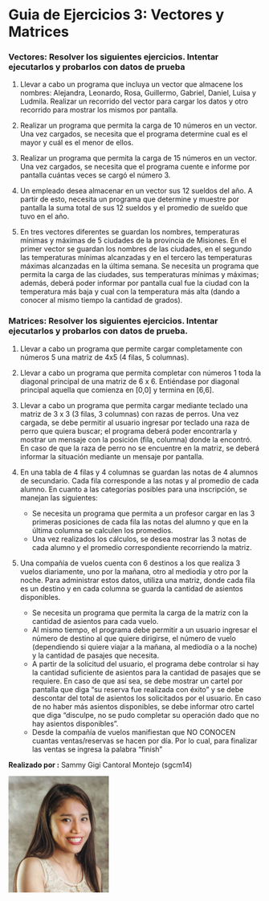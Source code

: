 # Guia de Ejercicios 3: Vectores y Matrices
### Vectores: Resolver los siguientes ejercicios. Intentar ejecutarlos y probarlos con datos de prueba
1. Llevar a cabo un programa que incluya un vector que almacene los nombres: Alejandra, Leonardo,  Rosa,  Guillermo,  Gabriel,  Daniel,  Luisa  y  Ludmila.  Realizar  un  recorrido  del vector para cargar los datos y otro recorrido para mostrar los mismos por pantalla.

2. Realizar un programa que permita la carga de 10 números en un vector. Una vez cargados, se necesita que el programa determine cual es el mayor y cuál es el menor de ellos.

3. Realizar un programa que permita la carga de 15 números en un vector. Una vez cargados, se  necesita  que  el  programa  cuente  e  informe  por  pantalla  cuántas  veces  se  cargó  el número 3.

4. Un  empleado  desea  almacenar  en  un  vector  sus  12  sueldos  del  año.  A  partir  de  esto, necesita un programa que determine y muestre por pantalla la suma total de sus  12 sueldos y el promedio de sueldo que tuvo en el año.

5. En  tres vectores diferentes  se guardan los  nombres,  temperaturas  mínimas  y  máximas de 5 ciudades de la provincia de  Misiones. En el primer vector se guardan los nombres de las  ciudades,  en  el  segundo  las  temperaturas  mínimas  alcanzadas  y  en  el  tercero  las temperaturas  máximas  alcanzadas  en  la  última  semana.  Se  necesita  un  programa  que permita la carga de las ciudades, sus temperaturas mínimas y máximas; además, deberá poder informar por pantalla cual fue la ciudad con la temperatura más baja y cual con la temperatura más alta (dando a conocer al mismo tiempo la cantidad de grados).

### Matrices: Resolver los siguientes ejercicios. Intentar ejecutarlos y probarlos con datos de prueba.
1. Llevar a cabo un programa que permite cargar completamente con números 5 una matriz de 4x5 (4 filas, 5 columnas).

2. Llevar a cabo un programa que permita completar con números 1 toda la diagonal principal de una matriz de 6 x 6. Entiéndase por diagonal principal aquella  que comienza en [0,0] y termina en [6,6].

3. Llevar a  cabo un programa que permita cargar mediante teclado una matriz de 3 x 3 (3 filas, 3 columnas) con razas de perros. Una vez cargada,  se debe permitir  al usuario ingresar por teclado  una  raza  de  perro  que  quiera  buscar;  el  programa  deberá  poder  encontrarla  y mostrar un mensaje con la posición (fila,  columna) donde la encontró. En caso de que  la raza de perro no  se encuentre en la matriz,  se deberá informar  la  situación  mediante un mensaje por pantalla.

4. En una tabla de 4 filas y 4 columnas se guardan las notas de 4 alumnos de secundario. Cada fila corresponde a las notas y al promedio de cada alumno.
	En cuanto a las categorías posibles para una inscripción, se manejan las siguientes:
	- Se  necesita  un  programa  que  permita  a  un  profesor  cargar  en  las  3  primeras posiciones de cada fila las notas del alumno y que en la última columna se calculen los promedios.
	- Una vez realizados los cálculos, se desea mostrar las 3 notas de cada alumno y el promedio correspondiente recorriendo la matriz. 

5. Una compañía de vuelos cuenta con 6 destinos a los que realiza 3 vuelos diariamente, uno por la mañana, otro  al mediodía y otro por la noche. Para administrar estos datos, utiliza una matriz, donde cada fila es un destino y  en  cada columna  se  guarda  la cantidad de asientos disponibles. 
	- Se  necesita  un  programa  que  permita  la  carga  de  la  matriz  con  la  cantidad  de asientos para cada vuelo.
	- Al  mismo  tiempo,  el  programa  debe  permitir  a  un  usuario  ingresar  el  número  de destino al que quiere dirigirse, el número de vuelo (dependiendo si quiere viajar a la mañana, al mediodía o a la noche) y la cantidad de pasajes que necesita. 
	- A partir de la solicitud del  usuario, el programa debe controlar  si  hay la cantidad suficiente de asientos para la cantidad de pasajes que se requiere. En caso de que así sea,  se debe mostrar un cartel  por pantalla  que diga  “su reserva  fue realizada con éxito” y se debe descontar del total de asientos los solicitados por el usuario. En caso de no haber más asientos disponibles, se debe informar otro cartel que diga “disculpe, no se pudo completar su operación dado que no hay asientos disponibles”.
	- Desde  la  compañía  de  vuelos  manifiestan  que  NO  CONOCEN  cuantas ventas/reservas se hacen por día. Por lo cual, para finalizar las ventas se ingresa la palabra “finish”

**Realizado por :** Sammy Gigi Cantoral Montejo (sgcm14)

<img src ="https://raw.githubusercontent.com/sgcm14/sgcm14/main/sammy.jpg" width="200">

